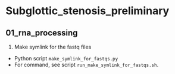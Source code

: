 # Subglottic_stenosis_preliminary

## 01_rna_processing
1. Make symlink for the fastq files
- Python script `make_symlink_for_fastqs.py`
- For command, see script `run_make_symlink_for_fastqs.sh`. 
